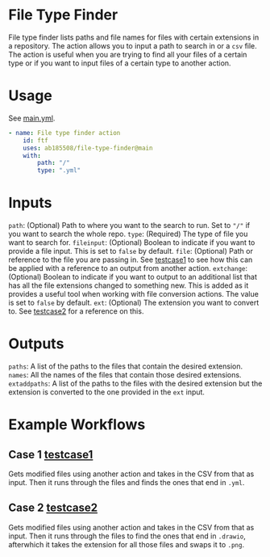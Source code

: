 # File Type Finder

File type finder lists paths and file names for files with certain extensions in a repository. The action allows you to input a path to search in or a `csv` file. The action is useful when you are trying to find all your files of a certain type or if you want to input files of a certain type to another action.

# Usage

See [main.yml](.github/workflows/main.yml).

```yaml
- name: File type finder action
    id: ftf
    uses: ab185508/file-type-finder@main
    with:
        path: "/"
        type: ".yml"
```

# Inputs
```path```: (Optional) Path to where you want to the search to run. Set to `"/"` if you want to search the whole repo.
```type```: (Required) The type of file you want to search for.
```fileinput```: (Optional) Boolean to indicate if you want to provide a file input. This is set to `false` by default.
```file```: (Optional) Path or reference to the file you are passing in. See [testcase1](.github/workflows/testcase1.yml) to see how this can be applied with a reference to an output from another action.
```extchange```: (Optional) Boolean to indicate if you want to output to an additional list that has all the file extensions changed to something new. This is added as it provides a useful tool when working with file conversion actions. The value is set to `false` by default.
```ext```: (Optional) The extension you want to convert to. See [testcase2](.github/workflows/testcase2.yml) for a reference on this.

# Outputs
```paths```: A list of the paths to the files that contain the desired extension.
```names```: All the names of the files that contain those desired extensions.
```extaddpaths```: A list of the paths to the files with the desired extension but the extension is converted to the one provided in the `ext` input.

# Example Workflows

## Case 1 [testcase1](.github/workflows/testcase1.yml) 

Gets modified files using another action and takes in the CSV from that as input. Then it runs through the files and finds the ones that end in `.yml`.

## Case 2 [testcase2](.github/workflows/testcase2.yml) 

Gets modified files using another action and takes in the CSV from that as input. Then it runs through the files to find the ones that end in `.drawio`, afterwhich it takes the extension for all those files and swaps it to `.png`.

